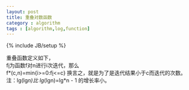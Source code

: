 ```yaml
---
layout: post
title: 重叠对数函数
category : algorithm
tags : [algorithm,log,function]
---
```

{% include JB/setup %}

重叠函数定义如下，  
f[i](n)为函数f对n进行i次迭代，那么  
f*(c,n)=min{i>=0:f[i](n)<=c}
换言之，就是为了是迭代结果小于c而迭代的次数。  
注：lg(lg*n)比
lg*(lgn)=lg*n - 1
的增长率小。